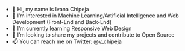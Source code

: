 - 👋 Hi, my name is Ivana Chipeja
- 👀 I’m interested in Machine Learning/Artificial Intelligence and Web Development (Front-End and Back-End)
- 🌱 I’m currently learning Responsive Web Design
- 💞️ I’m looking to share my projects and contribute to Open Source
- 📫 You can reach me on Twitter: @v_chipeja

<!---
ivana-chipeja/ivana-chipeja is a ✨ special ✨ repository because its `README.md` (this file) appears on your GitHub profile.
You can click the Preview link to take a look at your changes.
--->
